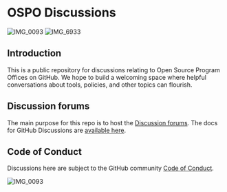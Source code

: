 # OSPO Discussions

![IMG_0093](https://github.com/IST-Github/OSPO/assets/155141998/2c378129-e63d-49ed-9e30-a33cd1dd814a)
![IMG_6933](https://github.com/IST-Github/OSPO/assets/155141998/3a084bbd-c878-4fc3-9fbe-1eabdbbe15af)

## Introduction

This is a public repository for discussions relating to Open Source Program Offices on GitHub. We hope to build a welcoming space where helpful conversations about tools, policies, and other topics can flourish.

## Discussion forums

The main purpose for this repo is to host the [Discussion forums](https://github.com/community/OSPO/discussions). The docs for GitHub Discussions are [available here](https://docs.github.com/en/discussions/collaborating-with-your-community-using-discussions/about-discussions). 

## Code of Conduct

Discussions here are subject to the GitHub community [Code of Conduct](https://github.com/community/community/blob/main/CODE_OF_CONDUCT.md). 

![IMG_0093](https://github.com/community/OSPO/assets/155141998/dea30316-018c-4bd9-bd5a-3a84fc7bb9ad)
